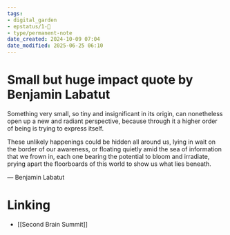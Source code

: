 ```yaml
---
tags: 
- digital_garden
- epstatus/1-🌱
- type/permanent-note
date_created: 2024-10-09 07:04
date_modified: 2025-06-25 06:10
---
```

# Small but huge impact quote by Benjamin Labatut

Something very small, so tiny and insignificant in its origin, can nonetheless open up a new and radiant perspective, because through it a higher order of being is trying to express itself.

These unlikely happenings could be hidden all around us, lying in wait on the border of our awareness, or floating quietly amid the sea of information that we frown in, each one bearing the potential to bloom and irradiate, prying apart the floorboards of this world to show us what lies beneath.

— Benjamin Labatut

# Linking

+ [[Second Brain Summit]]

